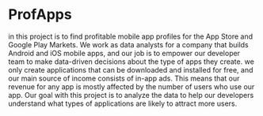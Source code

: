 # ProfApps
in this project is to find profitable mobile app profiles for the App Store and Google Play Markets. We work as data analysts for a company that builds Android and iOS mobile apps, and our job is to empower our developer team to make data-driven decisions about the type of apps they create.   we only create applications that can be downloaded and installed for free, and our main source of income consists of in-app ads. This means that our revenue for any app is mostly affected by the number of users who use our app. Our goal with this project is to analyze the data to help our developers understand what types of applications are likely to attract more users.
